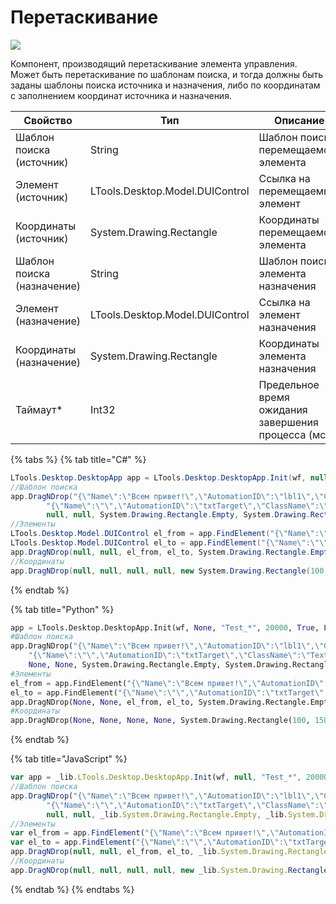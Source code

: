 # Перетаскивание

![](<../../../.gitbook/assets/image (51).png>)

Компонент, производящий перетаскивание элемента управления. Может быть перетаскивание по шаблонам поиска, и тогда должны быть заданы шаблоны поиска источника и назначения, либо по координатам с заполнением координат источника и назначения.

| Свойство                   | Тип                             | Описание                                           |
| -------------------------- | ------------------------------- | -------------------------------------------------- |
| Шаблон поиска (источник)   | String                          | Шаблон поиска перемещаемого элемента               |
| Элемент (источник)         | LTools.Desktop.Model.DUIControl | Ссылка на перемещаемый элемент                     |
| Координаты (источник)      | System.Drawing.Rectangle        | Координаты перемещаемого элемента                  |
| Шаблон поиска (назначение) | String                          | Шаблон поиска элемента назначения                  |
| Элемент (назначение)       | LTools.Desktop.Model.DUIControl | Ссылка на элемент назначения                       |
| Координаты (назначение)    | System.Drawing.Rectangle        | Координаты элемента назначения                     |
| Таймаут\*                  | Int32                           | Предельное время ожидания завершения процесса (мс) |

{% tabs %}
{% tab title="C#" %}
```csharp
LTools.Desktop.DesktopApp app = LTools.Desktop.DesktopApp.Init(wf, null, "Test_*", 20000, true, LTools.Desktop.Model.DesktopTypes.UIAUTOMATION);
//Шаблон поиска
app.DragNDrop("{\"Name\":\"Всем привет!\",\"AutomationID\":\"lbl1\",\"ClassName\":\"Text\",\"AUIProperties\":[],\"TextSearchMode\":0,\"IsRoot\":false,\"IsQuickSearch\":false}",
		"{\"Name\":\"\",\"AutomationID\":\"txtTarget\",\"ClassName\":\"TextBlock\",\"AUIProperties\":[],\"TextSearchMode\":0,\"IsRoot\":false,\"IsQuickSearch\":false}",
		null, null, System.Drawing.Rectangle.Empty, System.Drawing.Rectangle.Empty, 10000);
//Элементы
LTools.Desktop.Model.DUIControl el_from = app.FindElement("{\"Name\":\"Всем привет!\",\"AutomationID\":\"lbl1\",\"ClassName\":\"Text\",\"AUIProperties\":[],\"TextSearchMode\":0,\"IsRoot\":false,\"IsQuickSearch\":false}");
LTools.Desktop.Model.DUIControl el_to = app.FindElement("{\"Name\":\"\",\"AutomationID\":\"txtTarget\",\"ClassName\":\"TextBlock\",\"AUIProperties\":[],\"TextSearchMode\":0,\"IsRoot\":false,\"IsQuickSearch\":false}");
app.DragNDrop(null, null, el_from, el_to, System.Drawing.Rectangle.Empty, System.Drawing.Rectangle.Empty, 10000);
//Координаты
app.DragNDrop(null, null, null, null, new System.Drawing.Rectangle(100, 150, 0, 0), new System.Drawing.Rectangle(200, 250, 0, 0));
```
{% endtab %}

{% tab title="Python" %}
```python
app = LTools.Desktop.DesktopApp.Init(wf, None, "Test_*", 20000, True, LTools.Desktop.Model.DesktopTypes.UIAUTOMATION)
#Шаблон поиска
app.DragNDrop("{\"Name\":\"Всем привет!\",\"AutomationID\":\"lbl1\",\"ClassName\":\"Text\",\"AUIProperties\":[],\"TextSearchMode\":0,\"IsRoot\":false,\"IsQuickSearch\":false}",
	"{\"Name\":\"\",\"AutomationID\":\"txtTarget\",\"ClassName\":\"TextBlock\",\"AUIProperties\":[],\"TextSearchMode\":0,\"IsRoot\":false,\"IsQuickSearch\":false}",
	None, None, System.Drawing.Rectangle.Empty, System.Drawing.Rectangle.Empty, 10000)
#Элементы
el_from = app.FindElement("{\"Name\":\"Всем привет!\",\"AutomationID\":\"lbl1\",\"ClassName\":\"Text\",\"AUIProperties\":[],\"TextSearchMode\":0,\"IsRoot\":false,\"IsQuickSearch\":false}")
el_to = app.FindElement("{\"Name\":\"\",\"AutomationID\":\"txtTarget\",\"ClassName\":\"TextBlock\",\"AUIProperties\":[],\"TextSearchMode\":0,\"IsRoot\":false,\"IsQuickSearch\":false}")
app.DragNDrop(None, None, el_from, el_to, System.Drawing.Rectangle.Empty, System.Drawing.Rectangle.Empty, 10000)
#Координаты
app.DragNDrop(None, None, None, None, System.Drawing.Rectangle(100, 150, 0, 0), System.Drawing.Rectangle(200, 250, 0, 0))
```
{% endtab %}

{% tab title="JavaScript" %}
```javascript
var app = _lib.LTools.Desktop.DesktopApp.Init(wf, null, "Test_*", 20000, true, _lib.LTools.Desktop.Model.DesktopTypes.UIAUTOMATION);
//Шаблон поиска
app.DragNDrop("{\"Name\":\"Всем привет!\",\"AutomationID\":\"lbl1\",\"ClassName\":\"Text\",\"AUIProperties\":[],\"TextSearchMode\":0,\"IsRoot\":false,\"IsQuickSearch\":false}",
		"{\"Name\":\"\",\"AutomationID\":\"txtTarget\",\"ClassName\":\"TextBlock\",\"AUIProperties\":[],\"TextSearchMode\":0,\"IsRoot\":false,\"IsQuickSearch\":false}",
		null, null, _lib.System.Drawing.Rectangle.Empty, _lib.System.Drawing.Rectangle.Empty, 10000);
//Элементы
var el_from = app.FindElement("{\"Name\":\"Всем привет!\",\"AutomationID\":\"lbl1\",\"ClassName\":\"Text\",\"AUIProperties\":[],\"TextSearchMode\":0,\"IsRoot\":false,\"IsQuickSearch\":false}");
var el_to = app.FindElement("{\"Name\":\"\",\"AutomationID\":\"txtTarget\",\"ClassName\":\"TextBlock\",\"AUIProperties\":[],\"TextSearchMode\":0,\"IsRoot\":false,\"IsQuickSearch\":false}");
app.DragNDrop(null, null, el_from, el_to, _lib.System.Drawing.Rectangle.Empty, _lib.System.Drawing.Rectangle.Empty, 10000);
//Координаты
app.DragNDrop(null, null, null, null, new _lib.System.Drawing.Rectangle(100, 150, 0, 0), new _lib.System.Drawing.Rectangle(200, 250, 0, 0));		
```
{% endtab %}
{% endtabs %}
